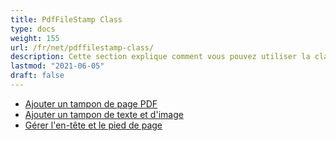 ```yaml
---
title: PdfFileStamp Class
type: docs
weight: 155
url: /fr/net/pdffilestamp-class/
description: Cette section explique comment vous pouvez utiliser la classe PdfFileStamp par Aspose.PDF Facades pour travailler avec des PDF.
lastmod: "2021-06-05"
draft: false
---
```


- [Ajouter un tampon de page PDF](/pdf/fr/net/add-pdf-page-stamp/)
- [Ajouter un tampon de texte et d'image](/pdf/fr/net/add-text-and-image-stamp/)
- [Gérer l'en-tête et le pied de page](/pdf/fr/net/manage-header-and-footer/)